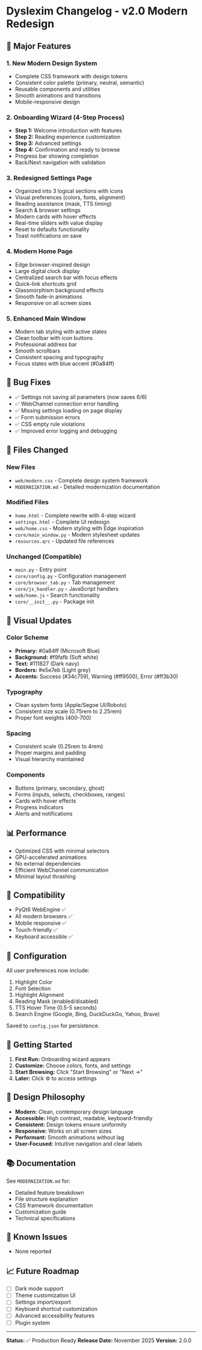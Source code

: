 # Dyslexim Changelog - v2.0 Modern Redesign

## 🎉 Major Features

### 1. **New Modern Design System**
   - Complete CSS framework with design tokens
   - Consistent color palette (primary, neutral, semantic)
   - Reusable components and utilities
   - Smooth animations and transitions
   - Mobile-responsive design

### 2. **Onboarding Wizard (4-Step Process)**
   - **Step 1:** Welcome introduction with features
   - **Step 2:** Reading experience customization
   - **Step 3:** Advanced settings
   - **Step 4:** Confirmation and ready to browse
   - Progress bar showing completion
   - Back/Next navigation with validation

### 3. **Redesigned Settings Page**
   - Organized into 3 logical sections with icons
   - Visual preferences (colors, fonts, alignment)
   - Reading assistance (mask, TTS timing)
   - Search & browser settings
   - Modern cards with hover effects
   - Real-time sliders with value display
   - Reset to defaults functionality
   - Toast notifications on save

### 4. **Modern Home Page**
   - Edge browser-inspired design
   - Large digital clock display
   - Centralized search bar with focus effects
   - Quick-link shortcuts grid
   - Glassmorphism background effects
   - Smooth fade-in animations
   - Responsive on all screen sizes

### 5. **Enhanced Main Window**
   - Modern tab styling with active states
   - Clean toolbar with icon buttons
   - Professional address bar
   - Smooth scrollbars
   - Consistent spacing and typography
   - Focus states with blue accent (#0a84ff)

## 🔧 Bug Fixes

- ✅ Settings not saving all parameters (now saves 6/6)
- ✅ WebChannel connection error handling
- ✅ Missing settings loading on page display
- ✅ Form submission errors
- ✅ CSS empty rule violations
- ✅ Improved error logging and debugging

## 📁 Files Changed

### New Files
- `web/modern.css` - Complete design system framework
- `MODERNIZATION.md` - Detailed modernization documentation

### Modified Files
- `home.html` - Complete rewrite with 4-step wizard
- `settings.html` - Complete UI redesign
- `web/home.css` - Modern styling with Edge inspiration
- `core/main_window.py` - Modern stylesheet updates
- `resources.qrc` - Updated file references

### Unchanged (Compatible)
- `main.py` - Entry point
- `core/config.py` - Configuration management
- `core/browser_tab.py` - Tab management
- `core/js_handler.py` - JavaScript handlers
- `web/home.js` - Search functionality
- `core/__init__.py` - Package init

## 🎨 Visual Updates

### Color Scheme
- **Primary:** #0a84ff (Microsoft Blue)
- **Background:** #f9fafb (Soft white)
- **Text:** #111827 (Dark navy)
- **Borders:** #e5e7eb (Light grey)
- **Accents:** Success (#34c759), Warning (#ff9500), Error (#ff3b30)

### Typography
- Clean system fonts (Apple/Segoe UI/Roboto)
- Consistent size scale (0.75rem to 2.25rem)
- Proper font weights (400-700)

### Spacing
- Consistent scale (0.25rem to 4rem)
- Proper margins and padding
- Visual hierarchy maintained

### Components
- Buttons (primary, secondary, ghost)
- Forms (inputs, selects, checkboxes, ranges)
- Cards with hover effects
- Progress indicators
- Alerts and notifications

## 📊 Performance

- Optimized CSS with minimal selectors
- GPU-accelerated animations
- No external dependencies
- Efficient WebChannel communication
- Minimal layout thrashing

## 🔐 Compatibility

- PyQt6 WebEngine ✅
- All modern browsers ✅
- Mobile responsive ✅
- Touch-friendly ✅
- Keyboard accessible ✅

## 📝 Configuration

All user preferences now include:
1. Highlight Color
2. Font Selection
3. Highlight Alignment
4. Reading Mask (enabled/disabled)
5. TTS Hover Time (0.5-5 seconds)
6. Search Engine (Google, Bing, DuckDuckGo, Yahoo, Brave)

Saved to `config.json` for persistence.

## 🚀 Getting Started

1. **First Run:** Onboarding wizard appears
2. **Customize:** Choose colors, fonts, and settings
3. **Start Browsing:** Click "Start Browsing" or "Next →"
4. **Later:** Click ⚙️ to access settings

## 🎯 Design Philosophy

- **Modern:** Clean, contemporary design language
- **Accessible:** High contrast, readable, keyboard-friendly
- **Consistent:** Design tokens ensure uniformity
- **Responsive:** Works on all screen sizes
- **Performant:** Smooth animations without lag
- **User-Focused:** Intuitive navigation and clear labels

## 📚 Documentation

See `MODERNIZATION.md` for:
- Detailed feature breakdown
- File structure explanation
- CSS framework documentation
- Customization guide
- Technical specifications

## 🐛 Known Issues

- None reported

## 📈 Future Roadmap

- [ ] Dark mode support
- [ ] Theme customization UI
- [ ] Settings import/export
- [ ] Keyboard shortcut customization
- [ ] Advanced accessibility features
- [ ] Plugin system

---

**Status:** ✅ Production Ready
**Release Date:** November 2025
**Version:** 2.0.0
